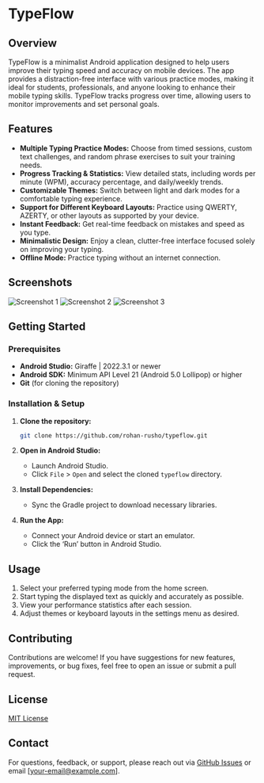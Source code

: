 # TypeFlow

## Overview

TypeFlow is a minimalist Android application designed to help users improve their typing speed and accuracy on mobile devices. The app provides a distraction-free interface with various practice modes, making it ideal for students, professionals, and anyone looking to enhance their mobile typing skills. TypeFlow tracks progress over time, allowing users to monitor improvements and set personal goals.

## Features

* **Multiple Typing Practice Modes:** Choose from timed sessions, custom text challenges, and random phrase exercises to suit your training needs.
* **Progress Tracking & Statistics:** View detailed stats, including words per minute (WPM), accuracy percentage, and daily/weekly trends.
* **Customizable Themes:** Switch between light and dark modes for a comfortable typing experience.
* **Support for Different Keyboard Layouts:** Practice using QWERTY, AZERTY, or other layouts as supported by your device.
* **Instant Feedback:** Get real-time feedback on mistakes and speed as you type.
* **Minimalistic Design:** Enjoy a clean, clutter-free interface focused solely on improving your typing.
* **Offline Mode:** Practice typing without an internet connection.

## Screenshots

![Screenshot 1](SS/Screenshot%202025-09-03%20141225.png)
![Screenshot 2](SS/Screenshot%202025-09-03%20141353.png)
![Screenshot 3](SS/Screenshot%202025-09-03%20141403.png)

<!--
<img src="SS/Screenshot%202025-09-03%20141225.png" width="200"/>
<img src="SS/Screenshot%202025-09-03%20141353.png" width="200"/>
<img src="SS/Screenshot%202025-09-03%20141403.png" width="200"/>
-->

## Getting Started

### Prerequisites

* **Android Studio:** Giraffe | 2022.3.1 or newer
* **Android SDK:** Minimum API Level 21 (Android 5.0 Lollipop) or higher
* **Git** (for cloning the repository)

### Installation & Setup

1. **Clone the repository:**
    ```bash
    git clone https://github.com/rohan-rusho/typeflow.git
    ```
2. **Open in Android Studio:**
    - Launch Android Studio.
    - Click `File` > `Open` and select the cloned `typeflow` directory.

3. **Install Dependencies:**
    - Sync the Gradle project to download necessary libraries.

4. **Run the App:**
    - Connect your Android device or start an emulator.
    - Click the ‘Run’ button in Android Studio.

## Usage

1. Select your preferred typing mode from the home screen.
2. Start typing the displayed text as quickly and accurately as possible.
3. View your performance statistics after each session.
4. Adjust themes or keyboard layouts in the settings menu as desired.

## Contributing

Contributions are welcome! If you have suggestions for new features, improvements, or bug fixes, feel free to open an issue or submit a pull request.

## License

[MIT License](LICENSE)

## Contact

For questions, feedback, or support, please reach out via [GitHub Issues](https://github.com/rohan-rusho/typeflow/issues) or email [your-email@example.com].
